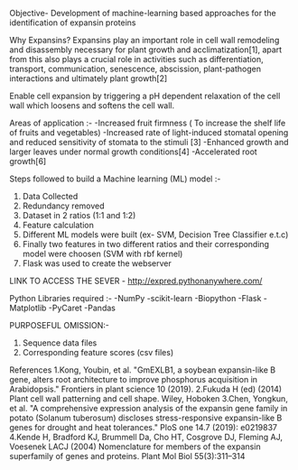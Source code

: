 Objective- Development of machine-learning based approaches for the identification of expansin proteins

Why Expansins?
Expansins play an important role in cell wall remodeling and disassembly necessary for plant growth and acclimatization[1], apart from this also plays a crucial role in activities such as differentiation, transport, communication, senescence, abscission, plant-pathogen interactions and ultimately plant growth[2]

Enable cell expansion by triggering a pH dependent relaxation of the cell wall which loosens and softens the cell wall.

Areas of application  :-
-Increased fruit firmness ( To increase the shelf life of fruits and vegetables)
-Increased rate of light-induced stomatal opening and reduced sensitivity of stomata to the stimuli [3]
-Enhanced growth and larger leaves under normal growth conditions[4]
-Accelerated root growth[6]

Steps followed to build a Machine learning (ML) model :-
1) Data Collected
2) Redundancy removed
3) Dataset in 2 ratios (1:1 and 1:2)
3) Feature calculation
4) Different ML models were built (ex- SVM, Decision Tree Classifier e.t.c)
5) Finally two features in two different ratios and their corresponding model were choosen (SVM with rbf kernel)
6) Flask was used to create the webserver

LINK TO ACCESS THE SEVER - http://expred.pythonanywhere.com/

Python Libraries required :-
-NumPy
-scikit-learn
-Biopython
-Flask
-Matplotlib
-PyCaret
-Pandas


PURPOSEFUL OMISSION:-
1) Sequence data files
2) Corresponding feature scores (csv files)



References
1.Kong, Youbin, et al. "GmEXLB1, a soybean expansin-like B gene, alters root architecture to improve phosphorus acquisition in Arabidopsis." Frontiers in plant science 10 (2019).
2.Fukuda H (ed) (2014) Plant cell wall patterning and cell shape. Wiley, Hoboken
3.Chen, Yongkun, et al. "A comprehensive expression analysis of the expansin gene family in potato (Solanum tuberosum) discloses stress-responsive expansin-like B genes for drought and heat tolerances." PloS one 14.7 (2019): e0219837
4.Kende H, Bradford KJ, Brummell Da, Cho HT, Cosgrove DJ, Fleming AJ, Voesenek LACJ (2004) Nomenclature for members of the expansin superfamily of genes and proteins. Plant Mol Biol 55(3):311–314
